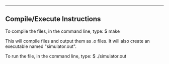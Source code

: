 ----------------------------
Compile/Execute Instructions
----------------------------

To compile the files, in the command line, type:
$ make

This will compile files and output them as .o files.
It will also create an executable named "simulator.out".

To run the file, in the command line, type:
$ ./simulator.out